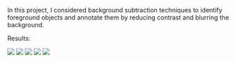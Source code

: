In this project, I considered background subtraction techniques to identify foreground objects and annotate them by reducing contrast and blurring the background.

Results:

![](Results/CNT.gif)
![](Results/GMG.gif)
![](Results/KNN.gif)
![](Results/MOG.gif)
![](Results/MOG2.gif)
